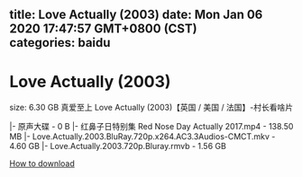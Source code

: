 
title: Love Actually (2003)
date: Mon Jan 06 2020 17:47:57 GMT+0800 (CST)    
categories: baidu
---

# Love Actually (2003)
size: 6.30 GB
 真爱至上 Love Actually (2003)【英国 / 美国 / 法国】-村长看啥片
 
|- 原声大碟 - 0 B
|- 红鼻子日特别集 Red Nose Day Actually 2017.mp4 - 138.50 MB
|- Love.Actually.2003.BluRay.720p.x264.AC3.3Audios-CMCT.mkv - 4.60 GB
|- Love.Actually.2003.720p.Bluray.rmvb - 1.56 GB

[How to download](https://bpcam.bemobtrk.com/go/2ceec3aa-1ca2-46d6-b9ff-aaa5c184517c?jno=3164)